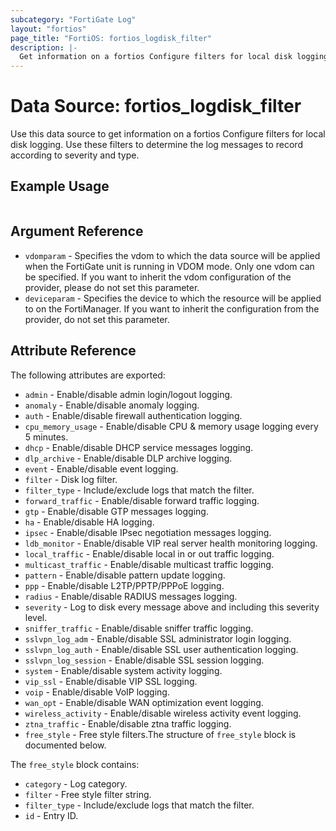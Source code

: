 ```yaml
---
subcategory: "FortiGate Log"
layout: "fortios"
page_title: "FortiOS: fortios_logdisk_filter"
description: |-
  Get information on a fortios Configure filters for local disk logging. Use these filters to determine the log messages to record according to severity and type.
---
```


# Data Source: fortios_logdisk_filter
Use this data source to get information on a fortios Configure filters for local disk logging. Use these filters to determine the log messages to record according to severity and type.


## Example Usage

```hcl

```

## Argument Reference

* `vdomparam` - Specifies the vdom to which the data source will be applied when the FortiGate unit is running in VDOM mode. Only one vdom can be specified. If you want to inherit the vdom configuration of the provider, please do not set this parameter.
* `deviceparam` - Specifies the device to which the resource will be applied to on the FortiManager. If you want to inherit the configuration from the provider, do not set this parameter.

## Attribute Reference

The following attributes are exported:

* `admin` - Enable/disable admin login/logout logging.
* `anomaly` - Enable/disable anomaly logging.
* `auth` - Enable/disable firewall authentication logging.
* `cpu_memory_usage` - Enable/disable CPU & memory usage logging every 5 minutes.
* `dhcp` - Enable/disable DHCP service messages logging.
* `dlp_archive` - Enable/disable DLP archive logging.
* `event` - Enable/disable event logging.
* `filter` - Disk log filter.
* `filter_type` - Include/exclude logs that match the filter.
* `forward_traffic` - Enable/disable forward traffic logging.
* `gtp` - Enable/disable GTP messages logging.
* `ha` - Enable/disable HA logging.
* `ipsec` - Enable/disable IPsec negotiation messages logging.
* `ldb_monitor` - Enable/disable VIP real server health monitoring logging.
* `local_traffic` - Enable/disable local in or out traffic logging.
* `multicast_traffic` - Enable/disable multicast traffic logging.
* `pattern` - Enable/disable pattern update logging.
* `ppp` - Enable/disable L2TP/PPTP/PPPoE logging.
* `radius` - Enable/disable RADIUS messages logging.
* `severity` - Log to disk every message above and including this severity level.
* `sniffer_traffic` - Enable/disable sniffer traffic logging.
* `sslvpn_log_adm` - Enable/disable SSL administrator login logging.
* `sslvpn_log_auth` - Enable/disable SSL user authentication logging.
* `sslvpn_log_session` - Enable/disable SSL session logging.
* `system` - Enable/disable system activity logging.
* `vip_ssl` - Enable/disable VIP SSL logging.
* `voip` - Enable/disable VoIP logging.
* `wan_opt` - Enable/disable WAN optimization event logging.
* `wireless_activity` - Enable/disable wireless activity event logging.
* `ztna_traffic` - Enable/disable ztna traffic logging.
* `free_style` - Free style filters.The structure of `free_style` block is documented below.

The `free_style` block contains:

* `category` - Log category.
* `filter` - Free style filter string.
* `filter_type` - Include/exclude logs that match the filter.
* `id` - Entry ID.
